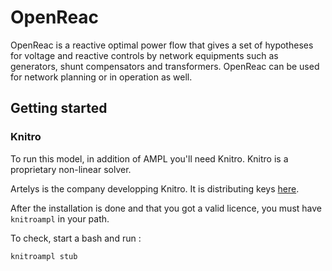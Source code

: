 # OpenReac
OpenReac is a reactive optimal power flow that gives a set of hypotheses for voltage and reactive controls by network equipments such as generators, shunt compensators and transformers. OpenReac can be used for network planning or in operation as well.

## Getting started
### Knitro
To run this model, in addition of AMPL you'll need Knitro. Knitro is a proprietary non-linear solver.

Artelys is the company developping Knitro. It is distributing keys [here](https://www.artelys.com/solvers/knitro/).

After the installation is done and that you got a valid licence, you must have `knitroampl` in your path.

To check, start a bash and run :
```bash
knitroampl stub
```
